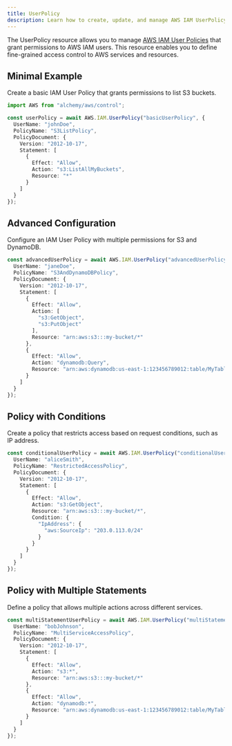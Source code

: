 ```yaml
---
title: UserPolicy
description: Learn how to create, update, and manage AWS IAM UserPolicys using Alchemy Cloud Control.
---
```


The UserPolicy resource allows you to manage [AWS IAM User Policies](https://docs.aws.amazon.com/iam/latest/userguide/) that grant permissions to AWS IAM users. This resource enables you to define fine-grained access control to AWS services and resources.

## Minimal Example

Create a basic IAM User Policy that grants permissions to list S3 buckets.

```ts
import AWS from "alchemy/aws/control";

const userPolicy = await AWS.IAM.UserPolicy("basicUserPolicy", {
  UserName: "johnDoe",
  PolicyName: "S3ListPolicy",
  PolicyDocument: {
    Version: "2012-10-17",
    Statement: [
      {
        Effect: "Allow",
        Action: "s3:ListAllMyBuckets",
        Resource: "*"
      }
    ]
  }
});
```

## Advanced Configuration

Configure an IAM User Policy with multiple permissions for S3 and DynamoDB.

```ts
const advancedUserPolicy = await AWS.IAM.UserPolicy("advancedUserPolicy", {
  UserName: "janeDoe",
  PolicyName: "S3AndDynamoDBPolicy",
  PolicyDocument: {
    Version: "2012-10-17",
    Statement: [
      {
        Effect: "Allow",
        Action: [
          "s3:GetObject",
          "s3:PutObject"
        ],
        Resource: "arn:aws:s3:::my-bucket/*"
      },
      {
        Effect: "Allow",
        Action: "dynamodb:Query",
        Resource: "arn:aws:dynamodb:us-east-1:123456789012:table/MyTable"
      }
    ]
  }
});
```

## Policy with Conditions

Create a policy that restricts access based on request conditions, such as IP address.

```ts
const conditionalUserPolicy = await AWS.IAM.UserPolicy("conditionalUserPolicy", {
  UserName: "aliceSmith",
  PolicyName: "RestrictedAccessPolicy",
  PolicyDocument: {
    Version: "2012-10-17",
    Statement: [
      {
        Effect: "Allow",
        Action: "s3:GetObject",
        Resource: "arn:aws:s3:::my-bucket/*",
        Condition: {
          "IpAddress": {
            "aws:SourceIp": "203.0.113.0/24"
          }
        }
      }
    ]
  }
});
```

## Policy with Multiple Statements

Define a policy that allows multiple actions across different services.

```ts
const multiStatementUserPolicy = await AWS.IAM.UserPolicy("multiStatementUserPolicy", {
  UserName: "bobJohnson",
  PolicyName: "MultiServiceAccessPolicy",
  PolicyDocument: {
    Version: "2012-10-17",
    Statement: [
      {
        Effect: "Allow",
        Action: "s3:*",
        Resource: "arn:aws:s3:::my-bucket/*"
      },
      {
        Effect: "Allow",
        Action: "dynamodb:*",
        Resource: "arn:aws:dynamodb:us-east-1:123456789012:table/MyTable"
      }
    ]
  }
});
```